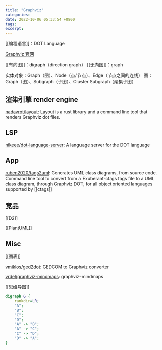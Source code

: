```yaml
---
title: "Graphviz"
categories:
date: 2022-10-06 05:33:54 +0800
tags:
excerpt:
---
```


[[编程语言]]：DOT Language

[Graphviz 官网](https://www.graphviz.org/)

[[有向图]]：digraph（direction graph）
[[无向图]]：graph





实体对象：Graph（图）、Node（点/节点）、Edge（节点之间的连线）
图：Graph（图）、Subgraph（子图）、Cluster Subgraph（聚集子图）

## 渲染引擎 render engine

[nadavrot/layout](https://github.com/nadavrot/layout): Layout is a rust library and a command line tool that renders Graphviz dot files.



## LSP

[nikeee/dot-language-server](https://github.com/nikeee/dot-language-server): A language server for the DOT language

## App

[ruben2020/tags2uml](https://github.com/ruben2020/tags2uml): Generates UML class diagrams, from source code. Command line tool to convert from a Exuberant-ctags tags file to a UML class diagram, through Graphviz DOT, for all object oriented languages supported by [[ctags]]

## 竞品

[[D2]]

[[PlantUML]]

## Misc

[[图表]]

[vmiklos/ged2dot](https://github.com/vmiklos/ged2dot): GEDCOM to Graphviz converter

[vrdel/graphviz-mindmaps](https://github.com/vrdel/graphviz-mindmaps): graphviz-mindmaps


[[思维导图]]

```dot
digraph G {
    rankdir=LR;
    "A";
    "B";
    "C";
    "D";
    "A" -> "B";
    "A" -> "C";
    "C" -> "D";
    "D" -> "A";
}
```



